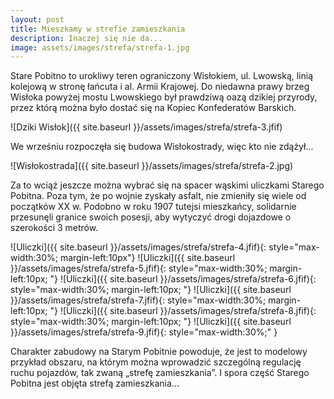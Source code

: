 ```yaml
---
layout: post
title: Mieszkamy w strefie zamieszkania
description: Inaczej się nie da...
image: assets/images/strefa/strefa-1.jpg
---
```


Stare Pobitno to urokliwy teren ograniczony Wisłokiem, ul. Lwowską, linią kolejową w stronę łańcuta i al. Armii Krajowej. Do niedawna prawy brzeg Wisłoka powyżej mostu Lwowskiego był prawdziwą oazą dzikiej przyrody, przez którą można było dostać się na Kopiec Konfederatów Barskich.


![Dziki Wisłok]({{ site.baseurl }}/assets/images/strefa/strefa-3.jfif)


We wrześniu rozpoczęła się budowa Wisłokostrady, więc kto nie zdążył...

![Wisłokostrada]({{ site.baseurl }}/assets/images/strefa/strefa-2.jpg)

Za to wciąż jeszcze można wybrać się na spacer wąskimi uliczkami Starego Pobitna. Poza tym, że po wojnie zyskały asfalt, nie zmieniły się wiele od początków XX w. Podobno w roku 1907 tutejsi mieszkańcy, solidarnie przesunęli granice swoich posesji, aby wytyczyć drogi dojazdowe o szerokości 3 metrów.

![Uliczki]({{ site.baseurl }}/assets/images/strefa/strefa-4.jfif){: style="max-width:30%; margin-left:10px"}
![Uliczki]({{ site.baseurl }}/assets/images/strefa/strefa-5.jfif){: style="max-width:30%; margin-left:10px; "}
![Uliczki]({{ site.baseurl }}/assets/images/strefa/strefa-6.jfif){: style="max-width:30%; margin-left:10px; "}
![Uliczki]({{ site.baseurl }}/assets/images/strefa/strefa-7.jfif){: style="max-width:30%; margin-left:10px; "}
![Uliczki]({{ site.baseurl }}/assets/images/strefa/strefa-8.jfif){: style="max-width:30%; margin-left:10px; "}
![Uliczki]({{ site.baseurl }}/assets/images/strefa/strefa-9.jfif){: style="max-width:30%;" }

Charakter zabudowy na Starym Pobitnie powoduje, że jest to modelowy przykład obszaru, na którym można wprowadzić szczególną regulację ruchu pojazdów, tak zwaną „strefę zamieszkania”. I spora część Starego Pobitna jest objęta strefą zamieszkania...



